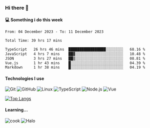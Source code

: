 ### Hi there 👋

#### 💻 Something i do this week

<!--START_SECTION:waka-->

```txt
From: 04 December 2023 - To: 11 December 2023

Total Time: 39 hrs 17 mins

TypeScript   26 hrs 46 mins  █████████████████░░░░░░░░   68.16 %
JavaScript   4 hrs 7 mins    ██▓░░░░░░░░░░░░░░░░░░░░░░   10.48 %
JSON         3 hrs 27 mins   ██▒░░░░░░░░░░░░░░░░░░░░░░   08.81 %
Vue.js       1 hr 43 mins    █░░░░░░░░░░░░░░░░░░░░░░░░   04.39 %
Markdown     1 hr 38 mins    █░░░░░░░░░░░░░░░░░░░░░░░░   04.19 %
```

<!--END_SECTION:waka-->


#### Technologies I use
![Git](https://img.shields.io/badge/-Git-222222?style=flat&logo=git&logoColor=F05032)
![GitHub](https://img.shields.io/badge/-GitHub-181717?style=flat&logo=github)
![Linux](https://img.shields.io/badge/-Linux-222222?style=flat&logo=linux&logoColor=FCC624)
![TypeScript](https://img.shields.io/badge/-TypeScript-000000?style=flat&logo=typescript)
![Node.js](https://img.shields.io/badge/-Node.js-222222?style=flat&logo=node.js&logoColor=339933)
![Vue](https://img.shields.io/badge/-Vue-222222?style=flat&logo=Vue.js&logoColor=4FC08D)

[![Top Langs](https://github-readme-stats.vercel.app/api/top-langs/?username=GodlessLiu&layout=compact)](https://github.com/anuraghazra/github-readme-stats)
#### Learning...
![cook](https://img.shields.io/badge/cook-v0.0.0-yellow.svg)
![Halo](https://img.shields.io/badge/Halo-v2.9.0-blue.svg)
